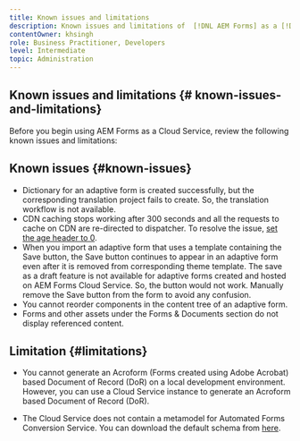 ```yaml
---
title: Known issues and limitations
description: Known issues and limitations of  [!DNL AEM Forms] as a [!DNL Cloud Service] environment
contentOwner: khsingh
role: Business Practitioner, Developers
level: Intermediate
topic: Administration
---
```


## Known issues and limitations {# known-issues-and-limitations}

Before you begin using AEM Forms as a Cloud Service, review the following known issues and limitations:

## Known issues {#known-issues}

* Dictionary for an adaptive form is created successfully, but the corresponding translation project fails to create. So, the translation workflow is not available.
* CDN caching stops working after 300 seconds and all the requests to cache on CDN are re-directed to dispatcher. To resolve the issue, [set the age header to 0](troubleshooting-caching-performance.md#cdn-caching-stops-working-after-300-seconds). 
* When you import an adaptive form that uses a template containing the Save button, the Save button continues to appear in an adaptive form even after it is removed from corresponding theme template. The save as a draft feature is not available for adaptive forms created and hosted on AEM Forms Cloud Service. So, the button would not work. Manually remove the Save button from the form to avoid any confusion.
* You cannot reorder components in the content tree of an adaptive form. 
* Forms and other assets under the Forms & Documents section do not display referenced content.

## Limitation {#limitations}

* You cannot generate an Acroform (Forms created using Adobe Acrobat) based Document of Record (DoR) on a local development environment. However, you can use a Cloud Service instance to generate an Acroform based Document of Record (DoR).

* The Cloud Service does not contain a metamodel for Automated Forms Conversion Service. You can download the default schema from [here](https://experienceleague.adobe.com/docs/aem-forms-automated-conversion-service/assets/global.schema.json).
